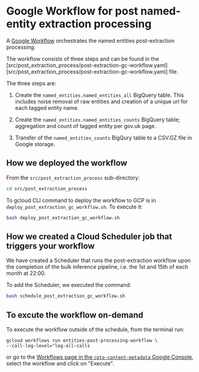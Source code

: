 # Google Workflow for post named-entity extraction processing

A [Google Workflow](https://cloud.google.com/workflows/docs/overview) orchestrates the named entities post-extraction processing.

The workflow consists of three steps and can be found in the [src/post_extraction_process/post-extraction-gc-workflow.yaml][src/post_extraction_process/post-extraction-gc-workflow.yaml] file.

The three steps are:

1. Create the `named_entities.named_entities_all` BigQuery table. This includes noise removal of raw entities and creation of a unique url for each tagged entity name.

2. Create the `named_entities.named_entities_counts` BigQuery table; aggregation and count of tagged entity per gov.uk page.

3. Transfer of the `named_entities_counts` BigQury table to a CSV.GZ file in Google storage.


## How we deployed the workflow

From the `src/post_extraction_process` sub-directory:
```sh
cd src/post_extraction_process
```

To gcloud CLI command to deploy the workflow to GCP is in `deploy_post_extraction_gc_workflow.sh`. To execute it:

```sh
bash deploy_post_extraction_gc_workflow.sh
```

## How we created a Cloud Scheduler job that triggers your workflow

We have created a Scheduler that runs the post-extraction workflow upon the completion
of the bulk inference pipeline, i.e. the 1st and 15th of each month at 22:00.

To add the Scheduler, we executed the command:
```sh
bash schedule_post_extraction_gc_workflow.sh
```

## To excute the workflow on-demand

To execute the workflow outside of the schedule, from the terminal run:

```shell
gcloud workflows run entities-post-processing-workflow \
--call-log-level="log-all-calls
```

or go to the [Workflows page in the `cpto-content-metadata` Google Console](https://console.cloud.google.com/workflows), select the workflow and click on "Execute".
